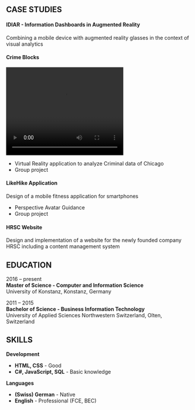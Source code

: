 ## CASE STUDIES


#### IDIAR - Information Dashboards in Augmented Reality ####

Combining a mobile device with augmented reality glasses in the context of visual analytics

#### Crime Blocks ####

<video src="/assets/video/CrimeBlock.mp4" type="video/mp4" width="320" height="240" > </video>

- Virtual Reality application to analyze Criminal data of Chicago
- Group project

#### LikeHike Application ####

Design of a mobile fitness application for smartphones

- Perspective Avatar Guidance
- Group project

#### HRSC Website ####
Design and implementation of a website for the newly founded company HRSC including a content management system


## EDUCATION

2016 – present  
**Master of Science - Computer and Information Science**  
University of Konstanz, Konstanz, Germany    



2011 – 2015  
**Bachelor of Science - Business Information Technology**  
University of Applied Sciences Northwestern Switzerland, Olten, Switzerland  

## SKILLS

**Development**
- **HTML, CSS** - Good
- **C#, JavaScript, SQL** - Basic knowledge

**Languages** 
- **(Swiss) German** - Native 
- **English** - Professional (FCE, BEC)



